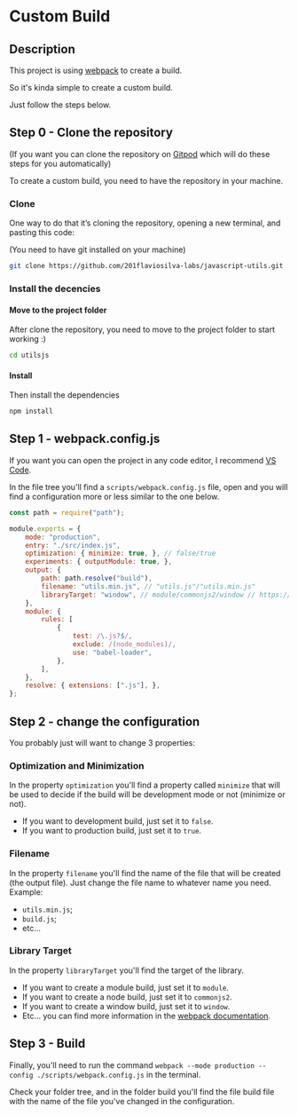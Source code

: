 # Custom Build

## Description

This project is using [webpack](https://webpack.js.org/) to create a build.

So it's kinda simple to create a custom build.

Just follow the steps below.

## Step 0 - Clone the repository

(If you want you can clone the repository on [Gitpod](https://www.gitpod.io/) which will do these steps for you automatically)

To create a custom build, you need to have the repository in your machine.

### Clone
One way to do that it’s cloning the repository, opening a new terminal, and pasting this code:

(You need to have git installed on your machine)
```sh
git clone https://github.com/201flaviosilva-labs/javascript-utils.git
```

### Install the decencies

#### Move to the project folder
After clone the repository, you need to move to the project folder to start working :)
```sh
cd utilsjs
```

#### Install
Then install the dependencies
```sh
npm install
```

## Step 1 - webpack.config.js

If you want you can open the project in any code editor, I recommend [VS Code](https://code.visualstudio.com/).

In the file tree you'll find a `scripts/webpack.config.js` file, open and you will find a configuration more or less similar to the one below.

```javascript
const path = require("path");

module.exports = {
	mode: "production",
	entry: "./src/index.js",
	optimization: { minimize: true, }, // false/true
	experiments: { outputModule: true, },
	output: {
		path: path.resolve("build"),
		filename: "utils.min.js", // "utils.js"/"utils.min.js"
		libraryTarget: "window", // module/commonjs2/window // https://webpack.js.org/configuration/output/#outputlibrarytarget
	},
	module: {
		rules: [
			{
				test: /\.js?$/,
				exclude: /(node_modules)/,
				use: "babel-loader",
			},
		],
	},
	resolve: { extensions: [".js"], },
};

```
## Step 2 - change the configuration

You probably just will want to change 3 properties:

### Optimization and Minimization
In the property `optimization` you'll find a property called `minimize` that will be used to decide if the build will be development mode or not (minimize or not).

- If you want to development build, just set it to `false`.
- If you want to production build, just set it to `true`.

### Filename
In the property `filename` you'll find the name of the file that will be created (the output file). Just change the file name to whatever name you need.
Example:

- `utils.min.js`;
- `build.js`;
- etc...

### Library Target
In the property `libraryTarget` you'll find the target of the library.

- If you want to create a module build, just set it to `module`.
- If you want to create a node build, just set it to `commonjs2`.
- If you want to create a window build, just set it to `window`.
- Etc... you can find more information in the [webpack documentation](https://webpack.js.org/configuration/output/#outputlibrarytarget).

## Step 3 - Build

Finally, you'll need to run the command `webpack --mode production --config ./scripts/webpack.config.js` in the terminal.

Check your folder tree, and in the folder build you'll find the file build file with the name of the file you've changed in the configuration.
